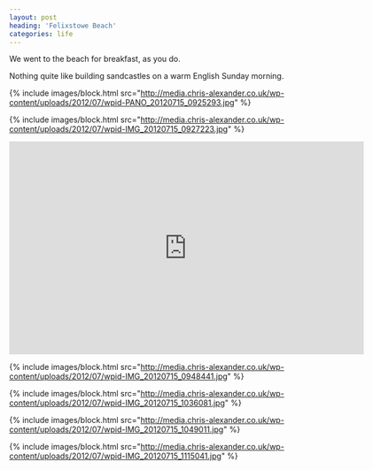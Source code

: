 ```yaml
---
layout: post
heading: 'Felixstowe Beach'
categories: life
---
```


We went to the beach for breakfast, as you do. 

Nothing quite like building sandcastles on a warm English Sunday morning. 

{% include images/block.html src="http://media.chris-alexander.co.uk/wp-content/uploads/2012/07/wpid-PANO_20120715_0925293.jpg" %}

{% include images/block.html src="http://media.chris-alexander.co.uk/wp-content/uploads/2012/07/wpid-IMG_20120715_0927223.jpg" %}

<span class="youtube"><iframe title="YouTube video player" class="youtube-player" type="text/html" width="640" height="385" src="http://www.youtube.com/embed/lxHL5m2oIlU?wmode=transparent&amp;fs=1&amp;hl=en&amp;modestbranding=1&amp;iv_load_policy=3&amp;showsearch=0&amp;rel=0&amp;theme=dark&amp;hd=1" frameborder="0" allowfullscreen=""></iframe></span>

{% include images/block.html src="http://media.chris-alexander.co.uk/wp-content/uploads/2012/07/wpid-IMG_20120715_0948441.jpg" %}

{% include images/block.html src="http://media.chris-alexander.co.uk/wp-content/uploads/2012/07/wpid-IMG_20120715_1036081.jpg" %}

{% include images/block.html src="http://media.chris-alexander.co.uk/wp-content/uploads/2012/07/wpid-IMG_20120715_1049011.jpg" %}

{% include images/block.html src="http://media.chris-alexander.co.uk/wp-content/uploads/2012/07/wpid-IMG_20120715_1115041.jpg" %}